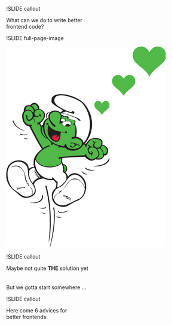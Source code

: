 !SLIDE callout

What can we do to write better<br />frontend code?


!SLIDE full-page-image

![THE solution:  Follow the SMURF!](railssmurf.png)



!SLIDE callout

Maybe not quite **THE** solution yet<br />
<br />
<br />
But we gotta start somewhere ...


!SLIDE callout

Here come 6 advices for<br />better frontends:


<!-- !SLIDE bullets incremental

# Outline:<br />What can you do to write better frontend code? #

* 1) Use classes instead of IDs
* 2) Disregard the "Semantic" Markup Myth
* 3) Stop the cascade - limit depth of applicability
* 4) Structure your files
* 5) Write SMURF CSS modules
* 6) Create a living styleguide -->
